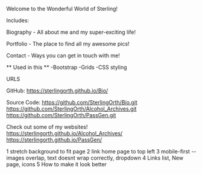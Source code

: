 Welcome to the Wonderful World of Sterling!

Includes:

Biography - All about me and my super-exciting life!

Portfolio - The place to find all my awesome pics!

Contact - Ways you can get in touch with me!

** Used in this **
-Bootstrap
-Grids
-CSS styling

URLS

GitHub:
https://sterlingorth.github.io/Bio/

Source Code:
https://github.com/SterlingOrth/Bio.git
https://github.com/SterlingOrth/Alcohol_Archives.git
https://github.com/SterlingOrth/PassGen.git

Check out some of my websites!
https://sterlingorth.github.io/Alcohol_Archives/
https://sterlingorth.github.io/PassGen/

1 stretch background to fit page
2 link home page to top left
3 mobile-first -- images overlap, text doesnt wrap correctly, dropdown
4 Links list, New page, icons
5 How to make it look better
